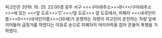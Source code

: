 피고인은 2019. 10. 25. 22:00경 광주 서구 <<<구아래주소>>>B<<</구아래주소>>>에 있는 <<<앞 도로>>>'C'<<</앞 도로>>> 앞 도로에서, 피해자 <<<내국인이름>>>D<<</내국인이름>>>(30세)가 운행하는 차량이 피고인이 운전하는 차량 앞에 끼어들어 급정거를 하였다는 이유로 손으로 피해자의 머리카락을 잡아 흔들어 폭행을 가하였다.